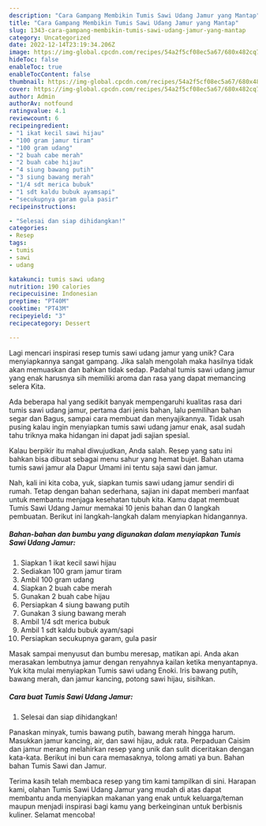 ```yaml
---
description: "Cara Gampang Membikin Tumis Sawi Udang Jamur yang Mantap"
title: "Cara Gampang Membikin Tumis Sawi Udang Jamur yang Mantap"
slug: 1343-cara-gampang-membikin-tumis-sawi-udang-jamur-yang-mantap
category: Uncategorized
date: 2022-12-14T23:19:34.206Z
image: https://img-global.cpcdn.com/recipes/54a2f5cf08ec5a67/680x482cq70/tumis-sawi-udang-jamur-foto-resep-utama.jpg
hideToc: false
enableToc: true
enableTocContent: false
thumbnail: https://img-global.cpcdn.com/recipes/54a2f5cf08ec5a67/680x482cq70/tumis-sawi-udang-jamur-foto-resep-utama.jpg
cover: https://img-global.cpcdn.com/recipes/54a2f5cf08ec5a67/680x482cq70/tumis-sawi-udang-jamur-foto-resep-utama.jpg
author: Admin
authorAv: notfound
ratingvalue: 4.1
reviewcount: 6
recipeingredient:
- "1 ikat kecil sawi hijau"
- "100 gram jamur tiram"
- "100 gram udang"
- "2 buah cabe merah"
- "2 buah cabe hijau"
- "4 siung bawang putih"
- "3 siung bawang merah"
- "1/4 sdt merica bubuk"
- "1 sdt kaldu bubuk ayamsapi"
- "secukupnya garam gula pasir"
recipeinstructions:

- "Selesai dan siap dihidangkan!"
categories:
- Resep
tags:
- tumis
- sawi
- udang

katakunci: tumis sawi udang 
nutrition: 190 calories
recipecuisine: Indonesian
preptime: "PT40M"
cooktime: "PT43M"
recipeyield: "3"
recipecategory: Dessert

---
```





Lagi mencari inspirasi resep tumis sawi udang jamur yang unik? Cara menyiapkannya sangat gampang. Jika salah mengolah maka hasilnya tidak akan memuaskan dan bahkan tidak sedap. Padahal tumis sawi udang jamur yang enak harusnya sih memiliki aroma dan rasa yang dapat memancing selera Kita.





Ada beberapa hal yang sedikit banyak mempengaruhi kualitas rasa dari tumis sawi udang jamur, pertama dari jenis bahan, lalu pemilihan bahan segar dan Bagus, sampai cara membuat dan menyajikannya. Tidak usah pusing kalau ingin menyiapkan tumis sawi udang jamur enak,      asal sudah tahu triknya maka hidangan ini dapat jadi sajian spesial.














Kalau berpikir itu mahal diwujudkan, Anda salah. Resep yang satu ini bahkan bisa dibuat sebagai menu sahur yang hemat bujet. Bahan utama tumis sawi jamur ala Dapur Umami ini tentu saja sawi dan jamur.






Nah, kali ini kita coba, yuk, siapkan tumis sawi udang jamur sendiri di rumah. Tetap dengan bahan sederhana, sajian ini dapat memberi manfaat untuk membantu menjaga kesehatan tubuh kita. Kamu dapat membuat Tumis Sawi Udang Jamur memakai 10 jenis bahan dan 0 langkah pembuatan. Berikut ini langkah-langkah dalam menyiapkan hidangannya.

<!--inarticleads1-->

##### Bahan-bahan dan bumbu yang digunakan dalam menyiapkan Tumis Sawi Udang Jamur:

1. Siapkan 1 ikat kecil sawi hijau
1. Sediakan 100 gram jamur tiram
1. Ambil 100 gram udang
1. Siapkan 2 buah cabe merah
1. Gunakan 2 buah cabe hijau
1. Persiapkan 4 siung bawang putih
1. Gunakan 3 siung bawang merah
1. Ambil 1/4 sdt merica bubuk
1. Ambil 1 sdt kaldu bubuk ayam/sapi
1. Persiapkan secukupnya garam, gula pasir


Masak sampai menyusut dan bumbu meresap, matikan api. Anda akan merasakan lembutnya jamur dengan renyahnya kailan ketika menyantapnya. Yuk kita mulai menyiapkan Tumis sawi udang Enoki. Iris bawang putih, bawang merah, dan jamur kancing, potong sawi hijau, sisihkan. 

<!--inarticleads2-->

##### Cara buat Tumis Sawi Udang Jamur:


1. Selesai dan siap dihidangkan!

Panaskan minyak, tumis bawang putih, bawang merah hingga harum. Masukkan jamur kancing, air, dan sawi hijau, aduk rata. Perpaduan Caisim dan jamur merang melahirkan resep yang unik dan sulit diceritakan dengan kata-kata. Berikut ini bun cara memasaknya, tolong amati ya bun. Bahan bahan Tumis Sawi dan Jamur. 

Terima kasih telah membaca resep yang tim kami tampilkan di sini. Harapan kami, olahan Tumis Sawi Udang Jamur yang mudah di atas dapat membantu anda menyiapkan makanan yang enak untuk keluarga/teman maupun menjadi inspirasi bagi kamu yang berkeinginan untuk berbisnis kuliner. Selamat mencoba!
